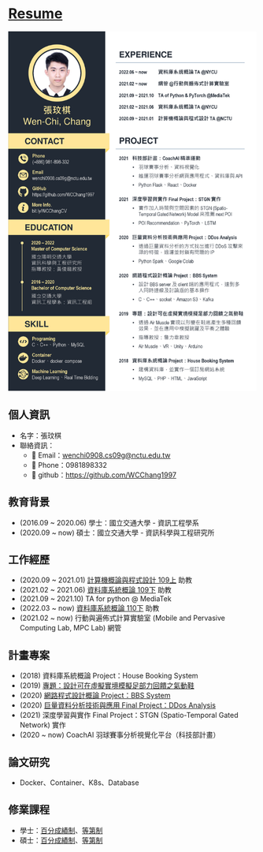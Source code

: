 # [Resume](https://bit.ly/WCChangCV)
![](https://github.com/WCChang1997/Archived/blob/88be2ae1599930c970284b787da1ad64ae007e75/Resume_20221007.png)
## 個人資訊
- 名字：張玟棋
- 聯絡資訊：
    - :e-mail: Email：wenchi0908.cs09g@nctu.edu.tw
    - :iphone: Phone：0981898332
    - :link: github：https://github.com/WCChang1997

## 教育背景
- (2016.09 ~ 2020.06) 學士：國立交通大學 - 資訊工程學系
- (2020.09 ~ now) 碩士：國立交通大學 - 資訊科學與工程研究所

## 工作經歷
- (2020.09 ~ 2021.01) [計算機概論與程式設計 109上](https://timetable.nycu.edu.tw/?r=main/crsoutline&Acy=109&Sem=1&CrsNo=1173&lang=zh-tw) 助教
- (2021.02 ~ 2021.06) [資料庫系統概論 109下](https://timetable.nycu.edu.tw/?r=main/crsoutline&Acy=109&Sem=2&CrsNo=1175&lang=zh-tw) 助教
- (2021.09 ~ 2021.10) TA for python @ MediaTek
- (2022.03 ~ now) [資料庫系統概論 110下](https://timetable.nycu.edu.tw/?r=main/crsoutline&Acy=110&Sem=2&CrsNo=1169&lang=zh-tw) 助教
- (2021.02 ~ now) 行動與遍佈式計算實驗室 (Mobile and Pervasive Computing Lab, MPC Lab) 網管

## 計畫專案
- (2018) 資料庫系統概論 Project：House Booking System
- (2019) [專題：設計可在虛擬實境模擬足部力回饋之氣動鞋](https://github.com/WCChang1997/2019-senior_project.git)
- (2020) [網路程式設計概論 Project：BBS System](https://github.com/WCChang1997/2020-NP_project.git)
- (2020) [巨量資料分析技術與應用 Final Project：DDos Analysis](https://github.com/WCChang1997/2020-BD_final_project.git)
- (2021) 深度學習與實作 Final Project：STGN (Spatio-Temporal Gated Network) 實作
- (2020 ~ now) CoachAI 羽球賽事分析視覺化平台（科技部計畫）

## 論文研究
- Docker、Container、K8s、Database

## 修業課程
- 學士：[百分成績制](https://drive.google.com/file/d/1oe7pIqLGlagCO8cXxDVjm8k7Ojch-noW/view?usp=sharing)、[等第制](https://drive.google.com/file/d/1sguEndS3CrYopQWj9QeB_SVh_6m-6dAQ/view?usp=sharing)
- 碩士：[百分成績制](https://drive.google.com/file/d/1_B0hIYMwKTtDmZs5YO4D64_dI6w6V9f0/view?usp=sharing)、[等第制](https://drive.google.com/file/d/10tyRyGqErbV4Vo-hDnvNJxWKknpSR9Y2/view?usp=sharing)
